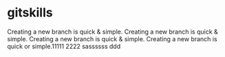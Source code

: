 # gitskills

Creating a new branch is quick & simple.
Creating a new branch is quick & simple.
Creating a new branch is quick & simple.
Creating a new branch is quick or simple.11111
2222
sassssss
ddd